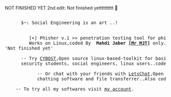 NOT FINISHED YET
2nd edit: Not finished yetttttttttt 🙂 

<pre> 
      $~: Social Engineering is an art ..!
      
      
         [+] Phisher v.1 >> penetration testing tool for phishing attacks,
         Works on Linux,coded By <b> Mahdi Jaber <a href="https://github.com/Mr6MJT">[Mr MJT]</a></b> only.
'Not finished yet'

      -- Try <a href="https://github.com/Mr6MJT/CYBOST">CYBOST</a>,Open source linux-based-toolkit for basic cyber 
      security students, social engineers, linux users..coded by <a href="https://github.com/Mr6MJT">Mr MJT</a>
    
            -- Or chat with your friends with <a href="https://github.com/Mr6MJT/LetsChat">LetsChat</a>,Open source 
            chatting software and file transferrer..Also coded by <a href="https://github.com/Mr6MJT">Mr MJT</a>
          
    -- To try all my softwares visit <a href="https://github.com/Mr6MJT">my account</a>.
</pre>
